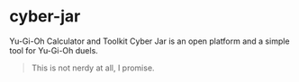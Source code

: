 # cyber-jar
Yu-Gi-Oh Calculator and Toolkit
Cyber Jar is an open platform and a simple tool for Yu-Gi-Oh duels.
> This is not nerdy at all, I promise.

